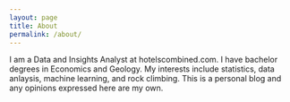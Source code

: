 ```yaml
---
layout: page
title: About
permalink: /about/
---
```


I am a Data and Insights Analyst at hotelscombined.com. I have bachelor degrees in Economics and Geology. My interests include statistics, data anlaysis, machine learning, and rock climbing. This is a personal blog and any opinions expressed here are my own.
